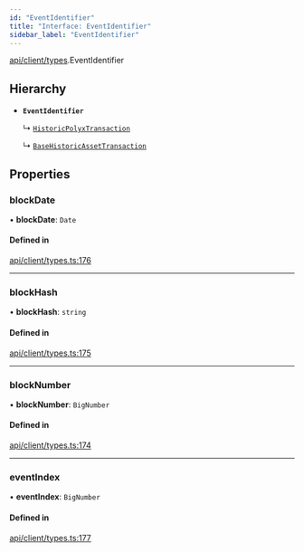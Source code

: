 ```yaml
---
id: "EventIdentifier"
title: "Interface: EventIdentifier"
sidebar_label: "EventIdentifier"
---
```


[api/client/types](../../../../../modules/API/Client/Types/Types.md).EventIdentifier

## Hierarchy

- **`EventIdentifier`**

  ↳ [`HistoricPolyxTransaction`](../../../Entities/Account/Types/HistoricPolyxTransaction/HistoricPolyxTransaction.md)

  ↳ [`BaseHistoricAssetTransaction`](../../../Entities/Asset/Types/BaseHistoricAssetTransaction/BaseHistoricAssetTransaction.md)

## Properties

### blockDate

• **blockDate**: `Date`

#### Defined in

[api/client/types.ts:176](https://github.com/PolymeshAssociation/polymesh-sdk/blob/5b946f904/src/api/client/types.ts#L176)

___

### blockHash

• **blockHash**: `string`

#### Defined in

[api/client/types.ts:175](https://github.com/PolymeshAssociation/polymesh-sdk/blob/5b946f904/src/api/client/types.ts#L175)

___

### blockNumber

• **blockNumber**: `BigNumber`

#### Defined in

[api/client/types.ts:174](https://github.com/PolymeshAssociation/polymesh-sdk/blob/5b946f904/src/api/client/types.ts#L174)

___

### eventIndex

• **eventIndex**: `BigNumber`

#### Defined in

[api/client/types.ts:177](https://github.com/PolymeshAssociation/polymesh-sdk/blob/5b946f904/src/api/client/types.ts#L177)
